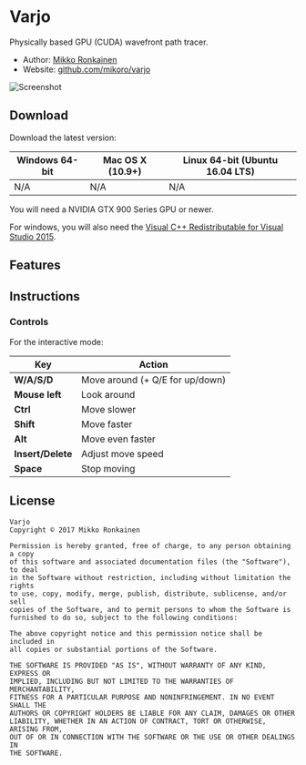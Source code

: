 # Varjo

Physically based GPU (CUDA) wavefront path tracer.

* Author: [Mikko Ronkainen](http://mikkoronkainen.com)
* Website: [github.com/mikoro/varjo](https://github.com/mikoro/varjo)

![Screenshot](https://mikoro.github.io/images/varjo/screenshot.jpg "Screenshot")

## Download

Download the latest version:

| Windows 64-bit                                                                                               | Mac OS X (10.9+)                                                                                       | Linux 64-bit (Ubuntu 16.04 LTS)                                                                                  |
|--------------------------------------------------------------------------------------------------------------|--------------------------------------------------------------------------------------------------------|------------------------------------------------------------------------------------------------------------------|
| N/A | N/A | N/A |

You will need a NVIDIA GTX 900 Series GPU or newer.

For windows, you will also need the [Visual C++ Redistributable for Visual Studio 2015](https://www.microsoft.com/en-us/download/details.aspx?id=48145).

## Features

## Instructions

### Controls

For the interactive mode:

| Key                     | Action                                                                                |
|-------------------------|---------------------------------------------------------------------------------------|
| **W/A/S/D**             | Move around (+ Q/E for up/down)                                                       |
| **Mouse left**          | Look around                                                                           |
| **Ctrl**                | Move slower                                                                           |
| **Shift**               | Move faster                                                                           |
| **Alt**                 | Move even faster                                                                      |
| **Insert/Delete**       | Adjust move speed                                                                     |
| **Space**               | Stop moving                                                                           |

## License

    Varjo
    Copyright © 2017 Mikko Ronkainen
    
    Permission is hereby granted, free of charge, to any person obtaining a copy
    of this software and associated documentation files (the "Software"), to deal
    in the Software without restriction, including without limitation the rights
    to use, copy, modify, merge, publish, distribute, sublicense, and/or sell
    copies of the Software, and to permit persons to whom the Software is
    furnished to do so, subject to the following conditions:
    
    The above copyright notice and this permission notice shall be included in
    all copies or substantial portions of the Software.
    
    THE SOFTWARE IS PROVIDED "AS IS", WITHOUT WARRANTY OF ANY KIND, EXPRESS OR
    IMPLIED, INCLUDING BUT NOT LIMITED TO THE WARRANTIES OF MERCHANTABILITY,
    FITNESS FOR A PARTICULAR PURPOSE AND NONINFRINGEMENT. IN NO EVENT SHALL THE
    AUTHORS OR COPYRIGHT HOLDERS BE LIABLE FOR ANY CLAIM, DAMAGES OR OTHER
    LIABILITY, WHETHER IN AN ACTION OF CONTRACT, TORT OR OTHERWISE, ARISING FROM,
    OUT OF OR IN CONNECTION WITH THE SOFTWARE OR THE USE OR OTHER DEALINGS IN
    THE SOFTWARE.
